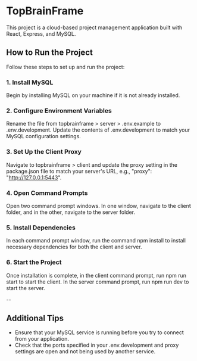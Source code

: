 # TopBrainFrame
This project is a cloud-based project management application built with React, Express, and MySQL.

## How to Run the Project
Follow these steps to set up and run the project:

### 1. Install MySQL
Begin by installing MySQL on your machine if it is not already installed.

### 2. Configure Environment Variables
Rename the file from topbrainframe > server > .env.example to .env.development. Update the contents of .env.development to match your MySQL configuration settings.

### 3. Set Up the Client Proxy
Navigate to topbrainframe > client and update the proxy setting in the package.json file to match your server's URL, e.g., "proxy": "http://127.0.0.1:5443".

### 4. Open Command Prompts
Open two command prompt windows. In one window, navigate to the client folder, and in the other, navigate to the server folder.

### 5. Install Dependencies
In each command prompt window, run the command npm install to install necessary dependencies for both the client and server.

### 6. Start the Project
Once installation is complete, in the client command prompt, run npm run start to start the client. In the server command prompt, run npm run dev to start the server.

--
## Additional Tips
- Ensure that your MySQL service is running before you try to connect from your application.
- Check that the ports specified in your .env.development and proxy settings are open and not being used by another service.
